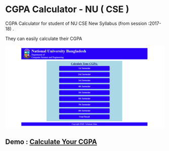 # CGPA Calculator - NU ( CSE )
CGPA Calculator for student of NU CSE New Syllabus (from session :2017-18) . 

They can easily calculate their CGPA

![NU_CSE CGPA Calculator Preview](/cgpa_calculator_preview.png)

## Demo : [Calculate Your CGPA](https://solaiman514.github.io/CGPA-Calculator-NU_CSE/newCalculator.html)
